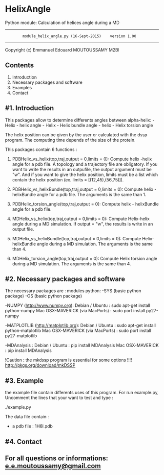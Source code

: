 # HelixAngle
 Python module: Calculation of helices angle during a MD


 ----------------------------------------------------------------------------
    		module_helix_angle.py (16-Sept-2015) 	version 1.00   
 ----------------------------------------------------------------------------
 Copyright (c) Emmanuel Edouard MOUTOUSSAMY M2BI

 Contents
----------
 1. Introduction
 2. Necessary packages and software
 3. Examples
 4. Contact


#1. Introduction
-------------------
This packages allow to determine differents angles between alpha-helix:
	- Helix - helix angle
	- Helix - Helix bundle angle
	- helix - Helix torsion angle

The helix position can be given by the user or calculated with the dssp program.
The computing time depends of the size of the protein.

This packages contain 6 functions :

1. PDBHelix_vs_helix(top,traj,output = 0,limits = 0):
	Compute helix -helix angle for a pdb file. A topology and a trajectory file
	are obligatory. If you want to write the results in an outpufile, the output
	argument must be "w". And if you want to give the helix position, limits must
	be a list which contain the helix position (ex. limits = [(12,45),(56,75)]).

2. PDBHelix_vs_helixBundle(top,traj,output = 0,limits = 0):
	Compute helix - helixBundle angle for a pdb file. The arguments is the same
	than 1.

3. PDBHelix_torsion_angle(top,traj,output = 0):
	Compute helix - helixBundle angle for a pdb file. 

4. MDHelix_vs_helix(top,traj,output = 0,limits = 0):
	Compute Helix-helix angle during a MD simulation. If output = "w", the
	results is write in an output file.

5. MDHelix_vs_helixBundle(top,traj,output = 0,limits = 0):
	Compute Helix-helixBundle angle during a MD simulation. The arguments is the
	same than 4.

6. MDHelix_torsion_angle(top,traj,output = 0):
	Compute Helix torsion angle during a MD simulation. The arguments is the same
	than 4.

	
 #2. Necessary packages and software
-----------------------------------

The necessary packages are :
modules python:
-SYS (basic python package)
-OS (basic python package)

-NUMPY (http://www.numpy.org):
Debian / Ubuntu : sudo apt-get install python-numpy
Mac OSX-MAVERICK (via MacPorts) : sudo port install py27-numpy

-MATPLOTLIB (http://matplotlib.org):
Debian / Ubuntu : sudo apt-get install python-matplotlib
Mac OSX-MAVERICK (via MacPorts) : sudo port install py27-matplotlib

-MDAnalysis :
Debian / Ubuntu : pip install MDAnalysis
Mac OSX-MAVERICK : pip install MDAnalysis

!Caution : the mkdssp program is essential for some options !!!!
http://pkgs.org/download/mkDSSP

 #3. Example
-----------------------------------
the example file contain differents uses of this program. For run example.py, 
Uncomment the lines that your want to test and type :

./example.py

The data file contain :
- a pdb file : 1H6I.pdb


 #4. Contact
---------------------------------
For all questions or informations:
e.e.moutoussamy@gmail.com
--------------------------------------------------------------------------------

